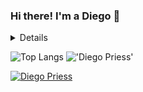 ### Hi there! I'm a Diego 👋

<details>
  <br>  
</details>



![Top Langs](https://github-readme-stats.vercel.app/api/top-langs/?username=DiegoPriess&theme=radical) !['Diego Priess'](https://github-readme-stats.vercel.app/api?username=DiegoPriess&show_icons=true&theme=radical)

[![Diego Priess](https://github-readme-stats.vercel.app/api/wakatime?username=DiegoPriess)](https://github.com/DiegoPriess/github-readme-stats)
<!--
**DiegoPriess/DiegoPriess** is a ✨ _special_ ✨ repository because its `README.md` (this file) appears on your GitHub profile.

Here are some ideas to get you started:

- 🔭 I’m currently working on ...
- 🌱 I’m currently learning ...
- 👯 I’m looking to collaborate on ...
- 🤔 I’m looking for help with ...
- 💬 Ask me about ...
- 📫 How to reach me: ...
- 😄 Pronouns: ...
- ⚡ Fun fact: ...
-->
